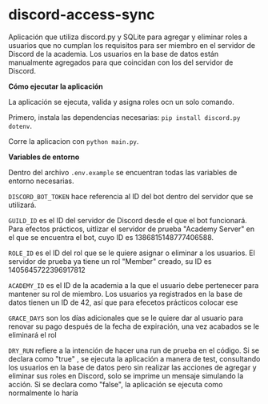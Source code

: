 # discord-access-sync

Aplicación que utiliza discord.py y SQLite para agregar y eliminar roles a usuarios que no cumplan los requisitos para ser miembro en el servidor de Discord de la academia. Los usuarios en la base de datos están manualmente agregados para que coincidan con los del servidor de Discord.

**Cómo ejecutar la aplicación**

La aplicación se ejecuta, valida y asigna roles ocn un solo comando.

Primero, instala las dependencias necesarias:
`pip install discord.py dotenv`.

Corre la aplicacion con
`python main.py`.

**Variables de entorno**

Dentro del archivo `.env.example` se encuentran todas las variables de entorno necesarias.  

`DISCORD_BOT_TOKEN` hace referencia al ID del bot dentro del servidor que se utilizará.  

`GUILD_ID` es el ID del servidor de Discord desde el que el bot funcionará. Para efectos prácticos, uitlizar el servidor de prueba "Academy Server" en el que se encuentra el bot, cuyo ID es 1386815148777406588.  

`ROLE_ID` es el ID del rol que se le quiere asignar o eliminar a los usuarios. El servidor de prueba ya tiene un rol "Member" creado, su ID es 1405645722396917812  

`ACADEMY_ID` es el ID de la academia a la que el usuario debe pertenecer para mantener su rol de miembro. Los usuarios ya registrados en la base de datos tienen un ID de 42, así que para efecetos prácticos colocar ese  

`GRACE_DAYS` son los días adicionales que se le quiere dar al usuario para renovar su pago después de la fecha de expiración, una vez acabados se le eliminará el rol   

`DRY_RUN` refiere a la intención de hacer una run de prueba en el código. Si se declara como "true" , se ejecuta la aplicación a manera de test, consultando los usuarios en la base de datos pero sin realizar las acciones de agregar y eliminar sus roles en Discord, solo se imprime un mensaje simulando la acción. Si se declara como "false", la aplicación se ejecuta como normalmente lo haría
